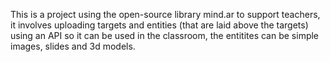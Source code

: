 This is a project using the open-source library mind.ar to support teachers, it involves uploading targets and entities (that are laid above the targets) using an API so it can be used in the classroom, the entitites can be simple images, slides and 3d models.